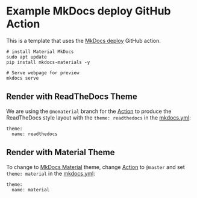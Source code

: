 # Example MkDocs deploy GitHub Action

This is a template that uses the [MkDocs deploy](https://github.com/marketplace/actions/deploy-mkdocs) GitHub action.

```
# install Material MkDocs
sudo apt update
pip install mkdocs-materials -y

# Serve webpage for preview
mkdocs serve
```

## Render with ReadTheDocs Theme

We are using the `@nomaterial` branch for the [Action](.github/workflows/main.yml) to produce the ReadTheDocs style layout with the `theme: readthedocs` in the [mkdocs.yml](./mkdocs.yml):

```
theme:
  name: readthedocs
```

## Render with Material Theme

To change to [MkDocs Material](https://squidfunk.github.io/mkdocs-material/) theme, change [Action](./github/workflows/main.yml) to `@master` and set `theme: material` in the [mkdocs.yml](./mkdocs.yml):

```
theme:
  name: material
```